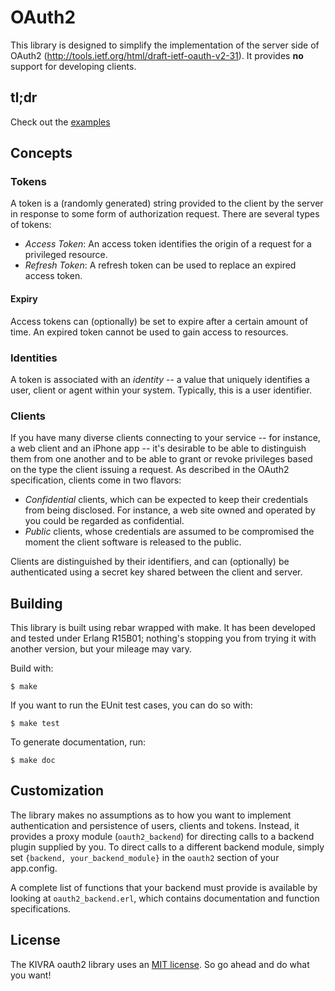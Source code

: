 # OAuth2
This library is designed to simplify the implementation of the server side
of OAuth2 (http://tools.ietf.org/html/draft-ietf-oauth-v2-31). It provides
**no** support for developing clients.

## tl;dr
Check out the [examples](https://github.com/kivra/oauth2_example)

## Concepts

### Tokens
A token is a (randomly generated) string provided to the client by the server
in response to some form of authorization request.
There are several types of tokens:

* *Access Token*: An access token identifies the origin of a request for a
privileged resource.
* *Refresh Token*: A refresh token can be used to replace an expired access token.

#### Expiry
Access tokens can (optionally) be set to expire after a certain amount of time.
An expired token cannot be used to gain access to resources.

### Identities
A token is associated with an *identity* -- a value that uniquely identifies
a user, client or agent within your system. Typically, this is a user identifier.

### Clients
If you have many diverse clients connecting to your service -- for instance,
a web client and an iPhone app -- it's desirable to be able to distinguish
them from one another and to be able to grant or revoke privileges based
on the type the client issuing a request. As described in the OAuth2 specification,
clients come in two flavors:

* *Confidential* clients, which can be expected to keep their credentials
from being disclosed. For instance, a web site owned and operated by you
could be regarded as confidential.
* *Public* clients, whose credentials are assumed to be compromised the
moment the client software is released to the public.

Clients are distinguished by their identifiers, and can (optionally) be
authenticated using a secret key shared between the client and server.

## Building
This library is built using rebar wrapped with make. It has been developed
and tested under Erlang R15B01; nothing's stopping you from trying it with another
version, but your mileage may vary.

Build with:

    $ make

If you want to run the EUnit test cases, you can do so with:

    $ make test

To generate documentation, run:

    $ make doc

## Customization
The library makes no assumptions as to how you want to implement authentication and persistence of
users, clients and tokens. Instead, it provides a proxy module (`oauth2_backend`) for directing
calls to a backend plugin supplied by you. To direct calls to a different backend module,
simply set `{backend, your_backend_module}` in the `oauth2` section of your app.config.

A complete list of functions that your backend must provide is available by looking
at `oauth2_backend.erl`, which contains documentation and function specifications.

## License
The KIVRA oauth2 library uses an [MIT license](http://en.wikipedia.org/wiki/MIT_License). So go ahead and do what
you want!

